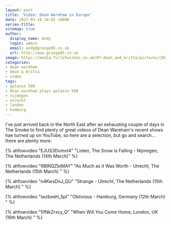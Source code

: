 ```yaml
---
layout: post
title: 'Video: Dean Wareham in Europe'
date: 2023-03-18 10:02 +0000
series-title:
sitemap: true
author:
  display_name: Andy
  login: admin
  email: andy@grange85.co.uk
  url: http://www.grange85.co.uk
image: https://media.fullofwishes.co.uk/07-dean_and_britta/pictures/2023-03-16-dean-wareham-london.jpg
categories:
- dean wareham
- dean & britta
- video
tags:
- galaxie 500
- dean wareham plays galaxie 500
- nijmegen
- utrecht
- london
- hamburg
---
```

I've just arrived back in the North East after an exhausting couple of days in The Smoke to find plenty of great videos of Dean Wareham's recent shows hae turned up on YouTube, so here are a selection, but go and search... there are plenty more.

{% ahfowvideo "EJUS3Dvmvt4" "Listen, The Snow is Falling - Nijmegen, The Netherlands (14th March)" %}

{% ahfowvideo "9BINQZbiMAY" "As Much as it Was Worth - Utrecht, The Netherlands (15th March) " %}

{% ahfowvideo "n4KwsDnJ_QU" "Strange - Utrecht, The Netherlands (15th March) " %}

{% ahfowvideo "iwzbxeH_5pI" "Oblivious - Hamburg, Germany (12th March) " %}

{% ahfowvideo "5fNkZrxcy_Q" "When Will You Come Home, London, UK (16th March) " %}
